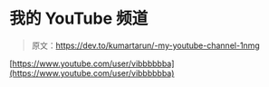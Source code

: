 # 我的 YouTube 频道

> 原文：<https://dev.to/kumartarun/-my-youtube-channel-1nmg>

[https://www.youtube.com/user/vibbbbbba](https://www.youtube.com/user/vibbbbbba)